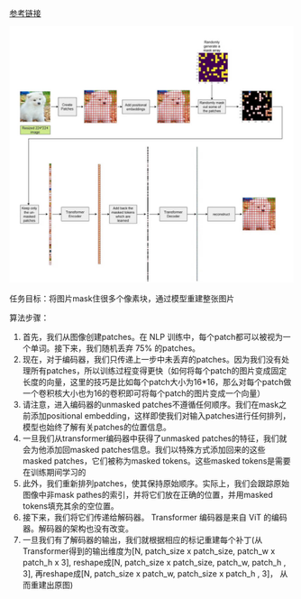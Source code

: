 [参考链接](https://itnext.io/masked-autoencoders-are-scalable-vision-learners-122a75b54470)

![](assets/mae.jpg)

任务目标：将图片mask住很多个像素块，通过模型重建整张图片

算法步骤：

1. 首先，我们从图像创建patches。在 NLP 训练中，每个patch都可以被视为一个单词。接下来，我们随机丢弃 75% 的patches。
2. 现在，对于编码器，我们只传递上一步中未丢弃的patches。因为我们没有处理所有patches，所以训练过程变得更快（如何将每个patch的图片变成固定长度的向量，这里的技巧是比如每个patch大小为16*16，那么对每个patch做一个卷积核大小也为16的卷积即可将每个patch的图片变成一个向量）
3. 请注意，进入编码器的unmasked patches不遵循任何顺序。我们在mask之前添加positional embedding，这样即使我们对输入patches进行任何排列，模型也始终了解有关patches的位置信息。
4. 一旦我们从transformer编码器中获得了unmasked patches的特征，我们就会为他添加回masked patches信息。我们以特殊方式添加回来的这些masked patches，它们被称为masked tokens。这些masked tokens是需要在训练期间学习的
5. 此外，我们重新排列patches，使其保持原始顺序。实际上，我们会跟踪原始图像中非mask pathes的索引，并将它们放在正确的位置，并用masked tokens填充其余的空位置。
6. 接下来，我们将它们传递给解码器。 Transformer 编码器是来自 ViT 的编码器。解码器的架构也没有改变。
7. 一旦我们有了解码器的输出，我们就根据相应的标记重建每个补丁(从Transformer得到的输出维度为[N, patch_size x patch_size, patch_w x patch_h x 3], reshape成[N, patch_size x patch_size, patch_w, patch_h , 3], 再reshape成[N, patch_size x patch_w,  patch_size x patch_h , 3]， 从而重建出原图)

